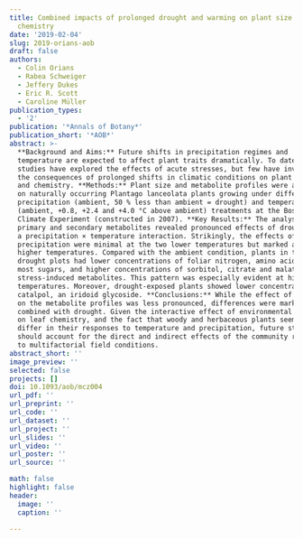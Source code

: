```yaml
---
title: Combined impacts of prolonged drought and warming on plant size and foliar
  chemistry
date: '2019-02-04'
slug: 2019-orians-aob
draft: false
authors:
  - Colin Orians
  - Rabea Schweiger
  - Jeffery Dukes
  - Eric R. Scott
  - Caroline Müller
publication_types:
  - '2'
publication: '*Annals of Botany*'
publication_short: '*AOB*'
abstract: >-
  **Background and Aims:** Future shifts in precipitation regimes and
  temperature are expected to affect plant traits dramatically. To date, many
  studies have explored the effects of acute stresses, but few have investigated
  the consequences of prolonged shifts in climatic conditions on plant growth
  and chemistry. **Methods:** Plant size and metabolite profiles were assessed
  on naturally occurring Plantago lanceolata plants growing under different
  precipitation (ambient, 50 % less than ambient = drought) and temperature
  (ambient, +0.8, +2.4 and +4.0 °C above ambient) treatments at the Boston Area
  Climate Experiment (constructed in 2007). **Key Results:** The analysis of
  primary and secondary metabolites revealed pronounced effects of drought, and
  a precipitation × temperature interaction. Strikingly, the effects of
  precipitation were minimal at the two lower temperatures but marked at the two
  higher temperatures. Compared with the ambient condition, plants in the
  drought plots had lower concentrations of foliar nitrogen, amino acids and
  most sugars, and higher concentrations of sorbitol, citrate and malate, common
  stress-induced metabolites. This pattern was especially evident at high
  temperatures. Moreover, drought-exposed plants showed lower concentrations of
  catalpol, an iridoid glycoside. **Conclusions:** While the effect of warming
  on the metabolite profiles was less pronounced, differences were marked when
  combined with drought. Given the interactive effect of environmental variables
  on leaf chemistry, and the fact that woody and herbaceous plants seem to
  differ in their responses to temperature and precipitation, future studies
  should account for the direct and indirect effects of the community response
  to multifactorial field conditions.
abstract_short: ''
image_preview: ''
selected: false
projects: []
doi: 10.1093/aob/mcz004
url_pdf: ''
url_preprint: ''
url_code: ''
url_dataset: ''
url_project: ''
url_slides: ''
url_video: ''
url_poster: ''
url_source: ''

math: false
highlight: false
header:
  image: ''
  caption: ''

---
```

